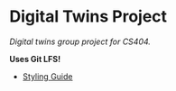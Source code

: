 # Digital Twins Project
*Digital twins group project for CS404.*

**Uses Git LFS!**

- [Styling Guide](https://github.com/Allar/ue5-style-guide?tab=readme-ov-file)
